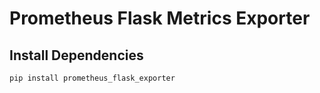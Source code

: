 # Prometheus Flask Metrics Exporter

## Install Dependencies
```bash
pip install prometheus_flask_exporter

